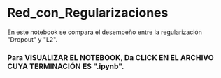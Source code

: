 # Red_con_Regularizaciones
En este notebook se compara el desempeño entre la regularización "Dropout" y "L2".  

### Para VISUALIZAR EL NOTEBOOK, Da CLICK EN EL ARCHIVO CUYA TERMINACIÓN ES ".ipynb".
